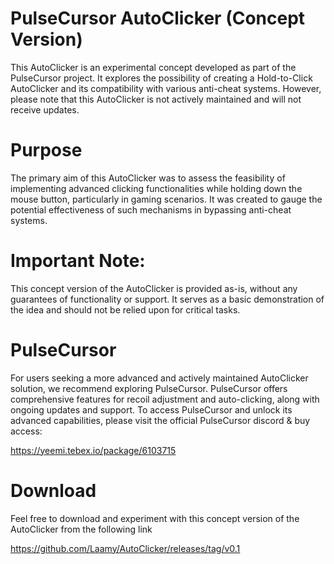 # PulseCursor AutoClicker (Concept Version)

This AutoClicker is an experimental concept developed as part of the PulseCursor project. It explores the possibility of creating a Hold-to-Click AutoClicker and its compatibility with various anti-cheat systems. However, please note that this AutoClicker is not actively maintained and will not receive updates.

# Purpose

The primary aim of this AutoClicker was to assess the feasibility of implementing advanced clicking functionalities while holding down the mouse button, particularly in gaming scenarios. It was created to gauge the potential effectiveness of such mechanisms in bypassing anti-cheat systems.

# Important Note:

This concept version of the AutoClicker is provided as-is, without any guarantees of functionality or support. It serves as a basic demonstration of the idea and should not be relied upon for critical tasks.

# PulseCursor

For users seeking a more advanced and actively maintained AutoClicker solution, we recommend exploring PulseCursor. PulseCursor offers comprehensive features for recoil adjustment and auto-clicking, along with ongoing updates and support. To access PulseCursor and unlock its advanced capabilities, please visit the official PulseCursor discord & buy access:

https://yeemi.tebex.io/package/6103715

# Download

Feel free to download and experiment with this concept version of the AutoClicker from the following link

https://github.com/Laamy/AutoClicker/releases/tag/v0.1
